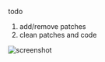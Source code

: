 todo

1) add/remove patches
3) clean patches and code

![screenshot](https://raw.github.com/KieranQuinn/dwm/master/screenshot.png "screenshot")
